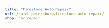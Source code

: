 ```yaml
---
title: "Firestone Auto Repair"
url: /saint-petersburg/firestone-auto-repair/
shop: car repair
---
```

